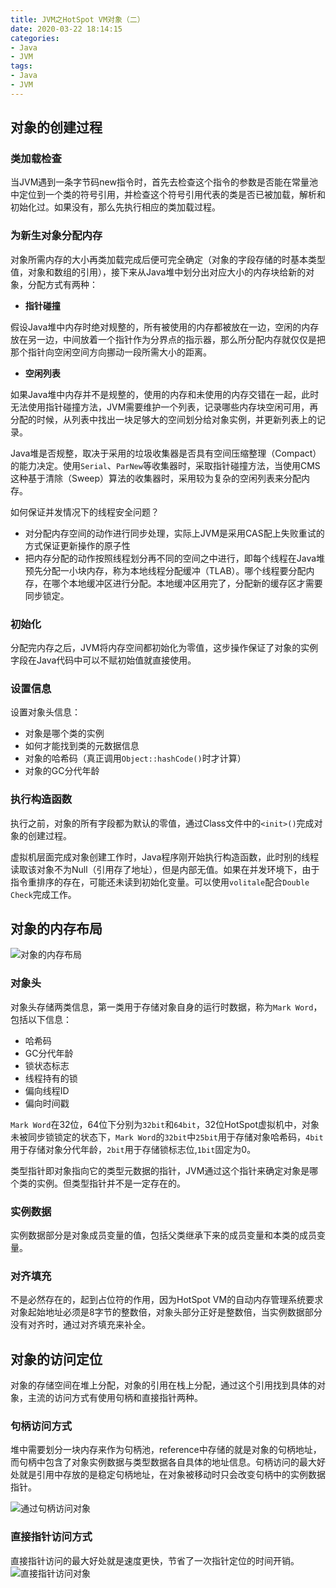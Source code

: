 ```yaml
---
title: JVM之HotSpot VM对象（二）
date: 2020-03-22 18:14:15
categories:
- Java
- JVM
tags:
- Java
- JVM
---
```



## 对象的创建过程


### 类加载检查
当JVM遇到一条字节码new指令时，首先去检查这个指令的参数是否能在常量池中定位到一个类的符号引用，并检查这个符号引用代表的类是否已被加载，解析和初始化过。如果没有，那么先执行相应的类加载过程。

### 为新生对象分配内存
对象所需内存的大小再类加载完成后便可完全确定（对象的字段存储的时基本类型值，对象和数组的引用），接下来从Java堆中划分出对应大小的内存块给新的对象，分配方式有两种：

- **指针碰撞**

假设Java堆中内存时绝对规整的，所有被使用的内存都被放在一边，空闲的内存放在另一边，中间放着一个指针作为分界点的指示器，那么所分配内存就仅仅是把那个指针向空闲空间方向挪动一段所需大小的距离。

- **空闲列表**

如果Java堆中内存并不是规整的，使用的内存和未使用的内存交错在一起，此时无法使用指针碰撞方法，JVM需要维护一个列表，记录哪些内存块空闲可用，再分配的时候，从列表中找出一块足够大的空间划分给对象实例，并更新列表上的记录。

Java堆是否规整，取决于采用的垃圾收集器是否具有空间压缩整理（Compact）的能力决定。使用`Serial`、`ParNew`等收集器时，采取指针碰撞方法，当使用CMS这种基于清除（Sweep）算法的收集器时，采用较为复杂的空闲列表来分配内存。


如何保证并发情况下的线程安全问题？
- 对分配内存空间的动作进行同步处理，实际上JVM是采用CAS配上失败重试的方式保证更新操作的原子性
- 把内存分配的动作按照线程划分再不同的空间之中进行，即每个线程在Java堆预先分配一小块内存，称为本地线程分配缓冲（TLAB）。哪个线程要分配内存，在哪个本地缓冲区进行分配。本地缓冲区用完了，分配新的缓存区才需要同步锁定。


### 初始化
分配完内存之后，JVM将内存空间都初始化为零值，这步操作保证了对象的实例字段在Java代码中可以不赋初始值就直接使用。


### 设置信息

设置对象头信息：
- 对象是哪个类的实例
- 如何才能找到类的元数据信息
- 对象的哈希码（真正调用`Object::hashCode()`时才计算）
- 对象的GC分代年龄

### 执行构造函数
执行之前，对象的所有字段都为默认的零值，通过Class文件中的`<init>()`完成对象的创建过程。

虚拟机层面完成对象创建工作时，Java程序刚开始执行构造函数，此时别的线程读取该对象不为Null（引用存了地址），但是内部无值。如果在并发环境下，由于指令重排序的存在，可能还未读到初始化变量。可以使用`volitale`配合`Double Check`完成工作。

## 对象的内存布局
![对象的内存布局](https://blog-1251613845.cos.ap-shanghai.myqcloud.com/jvm/jvm-object.png)
### 对象头

对象头存储两类信息，第一类用于存储对象自身的运行时数据，称为`Mark Word`，包括以下信息：
- 哈希码
- GC分代年龄
- 锁状态标志
- 线程持有的锁
- 偏向线程ID
- 偏向时间戳

`Mark Word`在32位，64位下分别为`32bit`和`64bit`，32位HotSpot虚拟机中，对象未被同步锁锁定的状态下，`Mark Word`的`32bit`中`25bit`用于存储对象哈希码，`4bit`用于存储对象分代年龄，`2bit`用于存储锁标志位,`1bit`固定为0。

类型指针即对象指向它的类型元数据的指针，JVM通过这个指针来确定对象是哪个类的实例。但类型指针并不是一定存在的。

### 实例数据
实例数据部分是对象成员变量的值，包括父类继承下来的成员变量和本类的成员变量。


### 对齐填充
不是必然存在的，起到占位符的作用，因为HotSpot VM的自动内存管理系统要求对象起始地址必须是8字节的整数倍，对象头部分正好是整数倍，当实例数据部分没有对齐时，通过对齐填充来补全。

## 对象的访问定位

对象的存储空间在堆上分配，对象的引用在栈上分配，通过这个引用找到具体的对象，主流的访问方式有使用句柄和直接指针两种。

### 句柄访问方式

堆中需要划分一块内存来作为句柄池，reference中存储的就是对象的句柄地址，而句柄中包含了对象实例数据与类型数据各自具体的地址信息。句柄访问的最大好处就是引用中存放的是稳定句柄地址，在对象被移动时只会改变句柄中的实例数据指针。

![通过句柄访问对象](https://blog-1251613845.cos.ap-shanghai.myqcloud.com/jvm/IMG_0038.PNG)

### 直接指针访问方式

直接指针访问的最大好处就是速度更快，节省了一次指针定位的时间开销。
![直接指针访问对象](https://blog-1251613845.cos.ap-shanghai.myqcloud.com/jvm/IMG_0037.PNG)